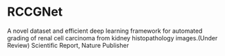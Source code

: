 # RCCGNet
A novel dataset and efficient deep learning framework for automated grading of renal cell carcinoma from kidney histopathology images.(Under Review) Scientific Report, Nature Publisher
